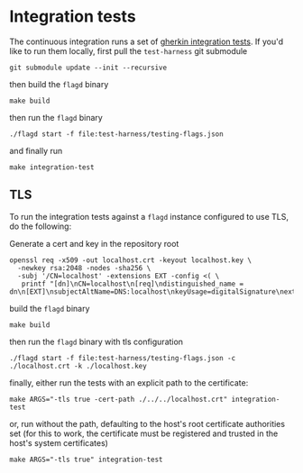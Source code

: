 # Integration tests

The continuous integration runs a set of [gherkin integration tests](https://github.com/open-feature/test-harness/blob/main/features).
If you'd like to run them locally, first pull the `test-harness` git submodule
```
git submodule update --init --recursive
```
then build the `flagd` binary
```
make build
```
then run the `flagd` binary
```
./flagd start -f file:test-harness/testing-flags.json
```
and finally run
```
make integration-test
```

## TLS

To run the integration tests against a `flagd` instance configured to use TLS, do the following:

Generate a cert and key in the repository root
```
openssl req -x509 -out localhost.crt -keyout localhost.key \
  -newkey rsa:2048 -nodes -sha256 \
  -subj '/CN=localhost' -extensions EXT -config <( \
   printf "[dn]\nCN=localhost\n[req]\ndistinguished_name = dn\n[EXT]\nsubjectAltName=DNS:localhost\nkeyUsage=digitalSignature\nextendedKeyUsage=serverAuth")
```
build the `flagd` binary
```
make build
```
then run the `flagd` binary with tls configuration
```
./flagd start -f file:test-harness/testing-flags.json -c ./localhost.crt -k ./localhost.key
```
finally, either run the tests with an explicit path to the certificate:
```
make ARGS="-tls true -cert-path ./../../localhost.crt" integration-test
```
or, run without the path, defaulting to the host's root certificate authorities set (for this to work, the certificate must be registered and trusted in the host's system certificates)
```
make ARGS="-tls true" integration-test
```
